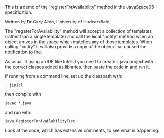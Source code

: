 This is a demo of the "registerForAvailability" method in the JavaSpace05 specification.

Written by Dr Gary Allen, University of Huddersfield.


The "registerForAvailability" method will accept a collection of templates (rather than a single template) and call the local "notify" method when an object arrives in the space which matches any of those templates.  When calling "notify" it will also provide a copy of the object that caused the notification to fire.


As usual, if using an IDE like IntelliJ you need to create a java project with the correct classes added as libraries, then paste the code in and run it.


If running from a command line, set up the classpath with:

	. jinicl

then compile with

	javac *.java

and run with:

	java RegisterForAvailabilityTest


Look at the code, which has extensive comments, to see what is happening.



